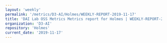 ```yaml
---
layout: 'weekly'
permalink: '/metrics/D3-AI/Holmes/WEEKLY-REPORT-2019-11-17'
title: 'DAI Lab OSS Metrics Metrics report for Holmes | WEEKLY-REPORT-2019-11-17'
organization: 'D3-AI'
repository: 'Holmes'
current_date: '2019-11-17'
---
```

